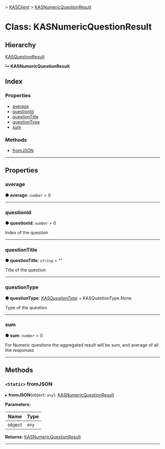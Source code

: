 [](../README.md) > [KASClient](../modules/kasclient.md) > [KASNumericQuestionResult](../classes/kasclient.kasnumericquestionresult.md)

# Class: KASNumericQuestionResult

## Hierarchy

 [KASQuestionResult](kasclient.kasquestionresult.md)

**↳ KASNumericQuestionResult**

## Index

### Properties

* [average](kasclient.kasnumericquestionresult.md#average)
* [questionId](kasclient.kasnumericquestionresult.md#questionid)
* [questionTitle](kasclient.kasnumericquestionresult.md#questiontitle)
* [questionType](kasclient.kasnumericquestionresult.md#questiontype)
* [sum](kasclient.kasnumericquestionresult.md#sum)


### Methods

* [fromJSON](kasclient.kasnumericquestionresult.md#fromjson)




---

## Properties

<a id="average"></a>

###  average

**● average**: *`number`* = 0

___




<a id="questionid"></a>

###  questionId

**● questionId**: *`number`* = 0


Index of the question


___




<a id="questiontitle"></a>

###  questionTitle

**● questionTitle**: *`string`* = ""


Title of the question


___




<a id="questiontype"></a>

###  questionType

**● questionType**: *[KASQuestionType](../enums/kasclient.kasquestiontype.md)* =  KASQuestionType.None


Type of the question


___




<a id="sum"></a>

###  sum

**● sum**: *`number`* = 0


For Numeric questions the aggregated result will be sum, and average of all the responses


___





## Methods

<a id="fromjson"></a>

### `<Static>` fromJSON

▸ **fromJSON**(object: *`any`*): [KASNumericQuestionResult](kasclient.kasnumericquestionresult.md)

**Parameters:**

| Name | Type |
| ------ | ------ |
| object | `any` |

**Returns:** [KASNumericQuestionResult](kasclient.kasnumericquestionresult.md)

___





